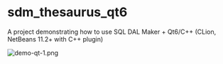 # sdm_thesaurus_qt6
A project demonstrating how to use SQL DAL Maker + Qt6/C++ (CLion, NetBeans 11.2+ with C++ plugin)

![demo-qt-1.png](demo-qt-1.png)


